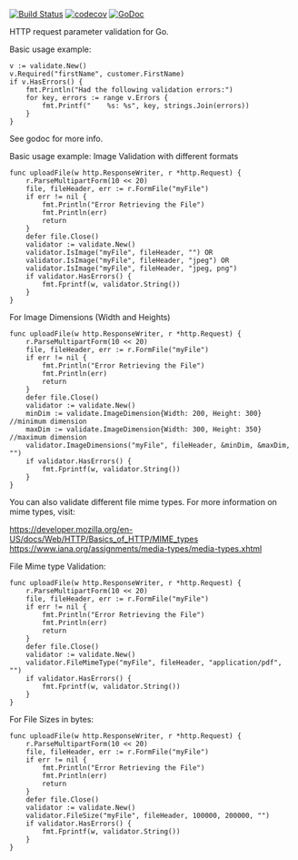 [![Build Status](https://travis-ci.com/Teamwork/validate.svg?branch=master)](https://travis-ci.com/Teamwork/validate)
[![codecov](https://codecov.io/gh/Teamwork/validate/branch/master/graph/badge.svg?token=n0k8YjbQOL)](https://codecov.io/gh/Teamwork/validate)
[![GoDoc](https://godoc.org/github.com/Teamwork/validate?status.svg)](https://godoc.org/github.com/Teamwork/validate)

HTTP request parameter validation for Go.

Basic usage example:

	v := validate.New()
	v.Required("firstName", customer.FirstName)
	if v.HasErrors() {
		fmt.Println("Had the following validation errors:")
		for key, errors := range v.Errors {
			fmt.Printf("    %s: %s", key, strings.Join(errors))
		}
	}

See godoc for more info.

<!-- import "github.com/teamwork/validate" -->

Basic usage example: Image Validation with different formats

	func uploadFile(w http.ResponseWriter, r *http.Request) {
		r.ParseMultipartForm(10 << 20)
		file, fileHeader, err := r.FormFile("myFile")
		if err != nil {
			fmt.Println("Error Retrieving the File")
			fmt.Println(err)
			return
		}
		defer file.Close()
		validator := validate.New()
		validator.IsImage("myFile", fileHeader, "") OR
		validator.IsImage("myFile", fileHeader, "jpeg") OR
		validator.IsImage("myFile", fileHeader, "jpeg, png")
		if validator.HasErrors() {
			fmt.Fprintf(w, validator.String())
		}
	}

For Image Dimensions (Width and Heights)	
	
	func uploadFile(w http.ResponseWriter, r *http.Request) {
		r.ParseMultipartForm(10 << 20)
		file, fileHeader, err := r.FormFile("myFile")
		if err != nil {
			fmt.Println("Error Retrieving the File")
			fmt.Println(err)
			return
		}
		defer file.Close()
		validator := validate.New()
		minDim := validate.ImageDimension{Width: 200, Height: 300} //minimum dimension
		maxDim := validate.ImageDimension{Width: 300, Height: 350} //maximum dimension
		validator.ImageDimensions("myFile", fileHeader, &minDim, &maxDim, "")
		if validator.HasErrors() {
			fmt.Fprintf(w, validator.String())
		}
	}


You can also validate different file mime types.
For more information on mime types, visit:

https://developer.mozilla.org/en-US/docs/Web/HTTP/Basics_of_HTTP/MIME_types  
https://www.iana.org/assignments/media-types/media-types.xhtml

File Mime type Validation:

	func uploadFile(w http.ResponseWriter, r *http.Request) {
		r.ParseMultipartForm(10 << 20)
		file, fileHeader, err := r.FormFile("myFile")
		if err != nil {
			fmt.Println("Error Retrieving the File")
			fmt.Println(err)
			return
		}
		defer file.Close()
		validator := validate.New()
		validator.FileMimeType("myFile", fileHeader, "application/pdf", "")
		if validator.HasErrors() {
			fmt.Fprintf(w, validator.String())
		}	
	}

For File Sizes in bytes:

	func uploadFile(w http.ResponseWriter, r *http.Request) {
		r.ParseMultipartForm(10 << 20)
		file, fileHeader, err := r.FormFile("myFile")
		if err != nil {
			fmt.Println("Error Retrieving the File")
			fmt.Println(err)
			return
		}
		defer file.Close()
		validator := validate.New()
		validator.FileSize("myFile", fileHeader, 100000, 200000, "")
		if validator.HasErrors() {
			fmt.Fprintf(w, validator.String())
		}
	}	